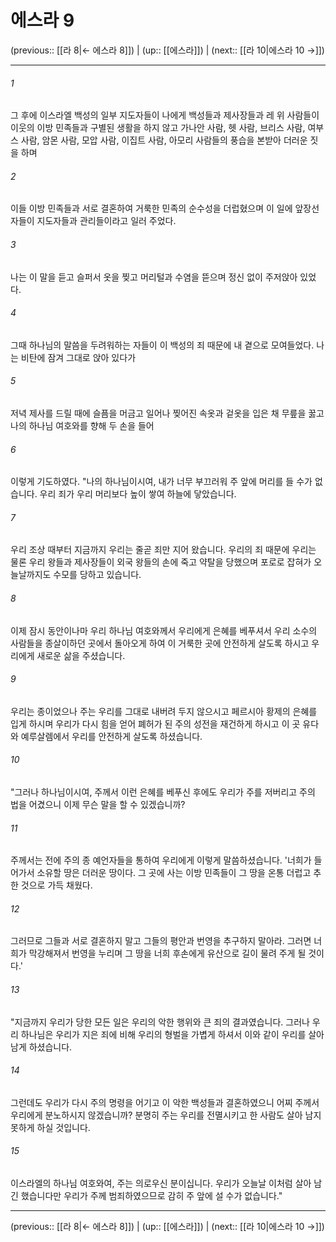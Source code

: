 # 에스라 9

(previous:: [[라 8|← 에스라 8]]) | (up:: [[에스라]]) | (next:: [[라 10|에스라 10 →]])

***




###### 1 

그 후에 이스라엘 백성의 일부 지도자들이 나에게 백성들과 제사장들과 레 위 사람들이 이웃의 이방 민족들과 구별된 생활을 하지 않고 가나안 사람, 헷 사람, 브리스 사람, 여부스 사람, 암몬 사람, 모압 사람, 이집트 사람, 아모리 사람들의 풍습을 본받아 더러운 짓을 하며 



###### 2 

이들 이방 민족들과 서로 결혼하여 거룩한 민족의 순수성을 더럽혔으며 이 일에 앞장선 자들이 지도자들과 관리들이라고 일러 주었다. 



###### 3 

나는 이 말을 듣고 슬퍼서 옷을 찢고 머리털과 수염을 뜯으며 정신 없이 주저앉아 있었다. 



###### 4 

그때 하나님의 말씀을 두려워하는 자들이 이 백성의 죄 때문에 내 곁으로 모여들었다. 나는 비탄에 잠겨 그대로 앉아 있다가 



###### 5 

저녁 제사를 드릴 때에 슬픔을 머금고 일어나 찢어진 속옷과 겉옷을 입은 채 무릎을 꿇고 나의 하나님 여호와를 향해 두 손을 들어 



###### 6 

이렇게 기도하였다. "나의 하나님이시여, 내가 너무 부끄러워 주 앞에 머리를 들 수가 없습니다. 우리 죄가 우리 머리보다 높이 쌓여 하늘에 닿았습니다. 



###### 7 

우리 조상 때부터 지금까지 우리는 줄곧 죄만 지어 왔습니다. 우리의 죄 때문에 우리는 물론 우리 왕들과 제사장들이 외국 왕들의 손에 죽고 약탈을 당했으며 포로로 잡혀가 오늘날까지도 수모를 당하고 있습니다. 



###### 8 

이제 잠시 동안이나마 우리 하나님 여호와께서 우리에게 은혜를 베푸셔서 우리 소수의 사람들을 종살이하던 곳에서 돌아오게 하여 이 거룩한 곳에 안전하게 살도록 하시고 우리에게 새로운 삶을 주셨습니다. 



###### 9 

우리는 종이었으나 주는 우리를 그대로 내버려 두지 않으시고 페르시아 황제의 은혜를 입게 하시며 우리가 다시 힘을 얻어 폐허가 된 주의 성전을 재건하게 하시고 이 곳 유다와 예루살렘에서 우리를 안전하게 살도록 하셨습니다. 



###### 10 

"그러나 하나님이시여, 주께서 이런 은혜를 베푸신 후에도 우리가 주를 저버리고 주의 법을 어겼으니 이제 무슨 말을 할 수 있겠습니까? 



###### 11 

주께서는 전에 주의 종 예언자들을 통하여 우리에게 이렇게 말씀하셨습니다. '너희가 들어가서 소유할 땅은 더러운 땅이다. 그 곳에 사는 이방 민족들이 그 땅을 온통 더럽고 추한 것으로 가득 채웠다. 



###### 12 

그러므로 그들과 서로 결혼하지 말고 그들의 평안과 번영을 추구하지 말아라. 그러면 너희가 막강해져서 번영을 누리며 그 땅을 너희 후손에게 유산으로 길이 물려 주게 될 것이다.' 



###### 13 

"지금까지 우리가 당한 모든 일은 우리의 악한 행위와 큰 죄의 결과였습니다. 그러나 우리 하나님은 우리가 지은 죄에 비해 우리의 형벌을 가볍게 하셔서 이와 같이 우리를 살아 남게 하셨습니다. 



###### 14 

그런데도 우리가 다시 주의 명령을 어기고 이 악한 백성들과 결혼하였으니 어찌 주께서 우리에게 분노하시지 않겠습니까? 분명히 주는 우리를 전멸시키고 한 사람도 살아 남지 못하게 하실 것입니다. 



###### 15 

이스라엘의 하나님 여호와여, 주는 의로우신 분이십니다. 우리가 오늘날 이처럼 살아 남긴 했습니다만 우리가 주께 범죄하였으므로 감히 주 앞에 설 수가 없습니다."

***

(previous:: [[라 8|← 에스라 8]]) | (up:: [[에스라]]) | (next:: [[라 10|에스라 10 →]])
